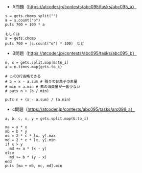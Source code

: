 - A問題（https://atcoder.jp/contests/abc095/tasks/abc095_a）
```
s = gets.chomp.split("")
a = s.count("o")
puts 700 + 100 * a

もしくは
s = gets.chomp
puts 700 + (s.count("o") * 100)　など
```

- B問題（https://atcoder.jp/contests/abc095/tasks/abc095_b）
```
n, x = gets.split.map(&:to_i)
a = n.times.map{gets.to_i}

# この3行省略できる
# b = x - a.sum # 残りのお菓子の素量
# min = a.min # 素の消費量が一番少ない
# puts n + (b / min)

puts n + (x - a.sum) / (a.min)
```

- c問題（https://atcoder.jp/contests/abc095/tasks/arc096_a）
```
a, b, c, x, y = gets.split.map(&:to_i)

ma = a * x
mb = b * y
mc = 2 * c * [x, y].max
md = 2 * c * [x, y].min
if x > y
  md += a * (x - y)
else
  md += b * (y - x)
end
puts [ma + mb, mc, md].min
```
